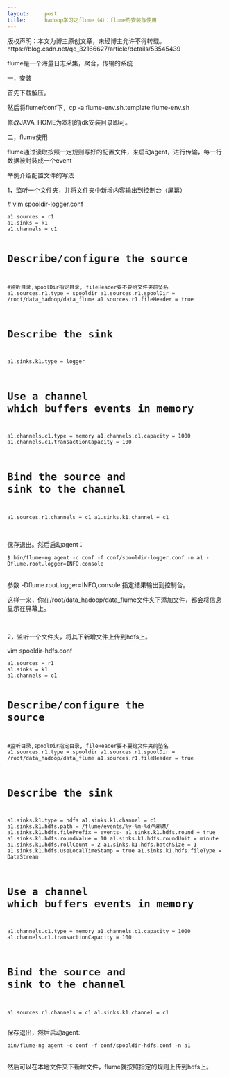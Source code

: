```yaml
---
layout:     post
title:      hadoop学习之flume（4）：flume的安装与使用
---
```

<div id="article_content" class="article_content clearfix csdn-tracking-statistics" data-pid="blog" data-mod="popu_307" data-dsm="post">
								<div class="article-copyright">
					版权声明：本文为博主原创文章，未经博主允许不得转载。					https://blog.csdn.net/qq_32166627/article/details/53545439				</div>
								            <link rel="stylesheet" href="https://csdnimg.cn/release/phoenix/template/css/ck_htmledit_views-f76675cdea.css">
						<div class="htmledit_views" id="content_views">
                
<p>flume是一个海量日志采集，聚合，传输的系统</p>
<p>一，安装</p>
<p>首先下载解压。</p>
<p>然后将flume/conf下，cp -a flume-env.sh.template flume-env.sh</p>
<p>修改JAVA_HOME为本机的jdk安装目录即可。</p>
<p>二，flume使用</p>
<p>flume通过读取按照一定规则写好的配置文件，来启动agent，进行传输，每一行数据被封装成一个event</p>
<p>举例介绍配置文件的写法</p>
<p>1，监听一个文件夹，并将文件夹中新增内容输出到控制台（屏幕）</p>
<p># vim spooldir-logger.conf</p>
<p></p>
<pre><code class="language-html">a1.sources = r1
a1.sinks = k1
a1.channels = c1

# Describe/configure the source
#监听目录,spoolDir指定目录, fileHeader要不要给文件夹前坠名
a1.sources.r1.type = spooldir
a1.sources.r1.spoolDir = /root/data_hadoop/data_flume
a1.sources.r1.fileHeader = true

# Describe the sink
a1.sinks.k1.type = logger

# Use a channel which buffers events in memory
a1.channels.c1.type = memory
a1.channels.c1.capacity = 1000
a1.channels.c1.transactionCapacity = 100

# Bind the source and sink to the channel
a1.sources.r1.channels = c1
a1.sinks.k1.channel = c1
</code></pre><br>
保存退出。然后启动agent：
<p></p>
<p></p>
<pre><code class="language-html">$ bin/flume-ng agent -c conf -f conf/spooldir-logger.conf -n a1 -Dflume.root.logger=INFO,console
</code></pre><br>
参数 -Dflume.root.logger=INFO,console 指定结果输出到控制台。<br><p></p>
<p>这样一来，你在/root/data_hadoop/data_flume文件夹下添加文件，都会将信息显示在屏幕上。</p>
<p><br></p>
<p>2，监听一个文件夹，将其下新增文件上传到hdfs上。</p>
<p>vim spooldir-hdfs.conf</p>
<p></p>
<pre><code class="language-html">a1.sources = r1
a1.sinks = k1
a1.channels = c1

# Describe/configure the source
#监听目录,spoolDir指定目录, fileHeader要不要给文件夹前坠名
a1.sources.r1.type = spooldir
a1.sources.r1.spoolDir = /root/data_hadoop/data_flume
a1.sources.r1.fileHeader = true

# Describe the sink
a1.sinks.k1.type = hdfs
a1.sinks.k1.channel = c1
a1.sinks.k1.hdfs.path = /flume/events/%y-%m-%d/%H%M/
a1.sinks.k1.hdfs.filePrefix = events-
a1.sinks.k1.hdfs.round = true
a1.sinks.k1.hdfs.roundValue = 10
a1.sinks.k1.hdfs.roundUnit = minute
a1.sinks.k1.hdfs.rollCount = 2
a1.sinks.k1.hdfs.batchSize = 1
a1.sinks.k1.hdfs.useLocalTimeStamp = true
a1.sinks.k1.hdfs.fileType = DataStream

# Use a channel which buffers events in memory
a1.channels.c1.type = memory
a1.channels.c1.capacity = 1000
a1.channels.c1.transactionCapacity = 100

# Bind the source and sink to the channel
a1.sources.r1.channels = c1
a1.sinks.k1.channel = c1
</code></pre>保存退出，然后启动agent:
<p></p>
<p></p>
<pre><code class="language-sql">bin/flume-ng agent -c conf -f conf/spooldir-hdfs.conf -n a1</code></pre><br>
然后可以在本地文件夹下新增文件，flume就按照指定的规则上传到hdfs上。<br><br><p></p>
            </div>
                </div>